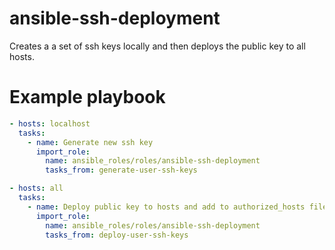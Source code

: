 # ansible-ssh-deployment

Creates a a set of ssh keys locally and then deploys the public key to all hosts.

# Example playbook

```yaml
- hosts: localhost
  tasks:
    - name: Generate new ssh key
      import_role:
        name: ansible_roles/roles/ansible-ssh-deployment
        tasks_from: generate-user-ssh-keys

- hosts: all
  tasks:
    - name: Deploy public key to hosts and add to authorized_hosts file
      import_role:
        name: ansible_roles/roles/ansible-ssh-deployment
        tasks_from: deploy-user-ssh-keys
```
